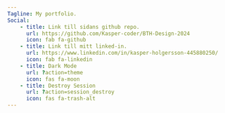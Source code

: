 ```yaml
---
Tagline: My portfolio.
Social:
    - title: Link till sidans github repo.
      url: https://github.com/Kasper-coder/BTH-Design-2024
      icon: fab fa-github
    - title: Link till mitt linked-in.
      url: https://www.linkedin.com/in/kasper-holgersson-445880250/
      icon: fab fa-linkedin
    - title: Dark Mode
      url: ?action=theme
      icon: fas fa-moon
    - title: Destroy Session
      url: ?action=session_destroy
      icon: fas fa-trash-alt
---
```

